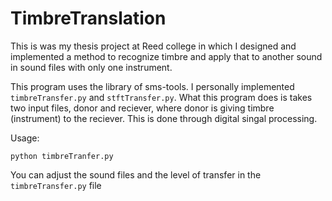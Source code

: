# TimbreTranslation
This is was my thesis project at Reed college in which I designed and implemented a method to recognize timbre and apply that to another sound in sound files with only one instrument.

This program uses the library of sms-tools. I personally implemented `timbreTransfer.py` and `stftTransfer.py`. What this program does is takes two input files, donor and reciever, where donor is giving timbre (instrument) to the reciever. 
This is done through digital singal processing. 

Usage: 

`python timbreTranfer.py`

You can adjust the sound files and the level of transfer in the `timbreTransfer.py` file 
